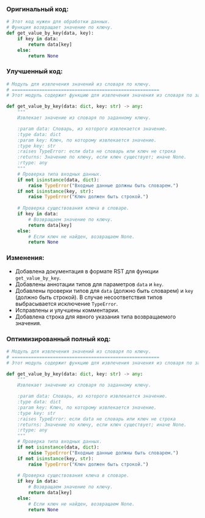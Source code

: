 ### Оригинальный код:
```python
# Этот код нужен для обработки данных.
# Функция возвращает значение по ключу.
def get_value_by_key(data, key):
    if key in data:
        return data[key]
    else:
        return None
```

### Улучшенный код:
```python
# Модуль для извлечения значений из словаря по ключу.
# ======================================================
# Этот модуль содержит функцию для извлечения значения из словаря по заданному ключу.

def get_value_by_key(data: dict, key: str) -> any:
    """
    Извлекает значение из словаря по заданному ключу.

    :param data: Словарь, из которого извлекается значение.
    :type data: dict
    :param key: Ключ, по которому извлекается значение.
    :type key: str
    :raises TypeError: если data не словарь или ключ не строка
    :returns: Значение по ключу, если ключ существует; иначе None.
    :rtype: any
    """
    # Проверка типа входных данных.
    if not isinstance(data, dict):
        raise TypeError("Входные данные должны быть словарем.")
    if not isinstance(key, str):
        raise TypeError("Ключ должен быть строкой.")
    
    # Проверка существования ключа в словаре.
    if key in data:
        # Возвращаем значение по ключу.
        return data[key]
    else:
        # Если ключ не найден, возвращаем None.
        return None
```

### Изменения:
- Добавлена документация в формате RST для функции `get_value_by_key`.
- Добавлены аннотации типов для параметров `data` и `key`.
- Добавлены проверки типов для `data` (должно быть словарем) и `key` (должно быть строкой). В случае несоответствия типов выбрасывается исключение `TypeError`.
- Исправлены и улучшены комментарии.
- Добавлена строка для явного указания типа возвращаемого значения.


### Оптимизированный полный код:
```python
# Модуль для извлечения значений из словаря по ключу.
# ======================================================
# Этот модуль содержит функцию для извлечения значения из словаря по заданному ключу.

def get_value_by_key(data: dict, key: str) -> any:
    """
    Извлекает значение из словаря по заданному ключу.

    :param data: Словарь, из которого извлекается значение.
    :type data: dict
    :param key: Ключ, по которому извлекается значение.
    :type key: str
    :raises TypeError: если data не словарь или ключ не строка
    :returns: Значение по ключу, если ключ существует; иначе None.
    :rtype: any
    """
    # Проверка типа входных данных.
    if not isinstance(data, dict):
        raise TypeError("Входные данные должны быть словарем.")
    if not isinstance(key, str):
        raise TypeError("Ключ должен быть строкой.")
    
    # Проверка существования ключа в словаре.
    if key in data:
        # Возвращаем значение по ключу.
        return data[key]
    else:
        # Если ключ не найден, возвращаем None.
        return None